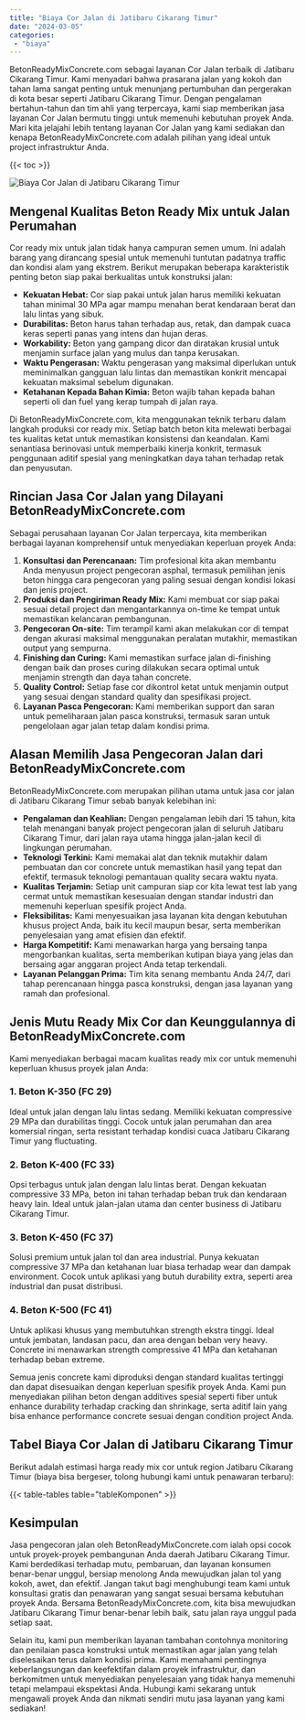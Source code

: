 ```yaml
---
title: "Biaya Cor Jalan di Jatibaru Cikarang Timur"
date: "2024-03-05"
categories: 
 - "biaya"
---
```


BetonReadyMixConcrete.com sebagai layanan Cor Jalan terbaik di Jatibaru Cikarang Timur. Kami menyadari bahwa prasarana jalan yang kokoh dan tahan lama sangat penting untuk menunjang pertumbuhan dan pergerakan di kota besar seperti Jatibaru Cikarang Timur. Dengan pengalaman bertahun-tahun dan tim ahli yang terpercaya, kami siap memberikan jasa layanan Cor Jalan bermutu tinggi untuk memenuhi kebutuhan proyek Anda. Mari kita jelajahi lebih tentang layanan Cor Jalan yang kami sediakan dan kenapa BetonReadyMixConcrete.com adalah pilihan yang ideal untuk project infrastruktur Anda.

{{< toc >}}

![Biaya Cor Jalan di Jatibaru Cikarang Timur](https://betoncor8.github.io/cor/harga-beton-readymix-concrete%20(32).png)

## Mengenal Kualitas Beton Ready Mix untuk Jalan Perumahan

Cor ready mix untuk jalan tidak hanya campuran semen umum. Ini adalah barang yang dirancang spesial untuk memenuhi tuntutan padatnya traffic dan kondisi alam yang ekstrem. Berikut merupakan beberapa karakteristik penting beton siap pakai berkualitas untuk konstruksi jalan:

- **Kekuatan Hebat:** Cor siap pakai untuk jalan harus memiliki kekuatan tahan minimal 30 MPa agar mampu menahan berat kendaraan berat dan lalu lintas yang sibuk.
- **Durabilitas:** Beton harus tahan terhadap aus, retak, dan dampak cuaca keras seperti panas yang intens dan hujan deras.
- **Workability:** Beton yang gampang dicor dan diratakan krusial untuk menjamin surface jalan yang mulus dan tanpa kerusakan.
- **Waktu Pengerasan:** Waktu pengerasan yang maksimal diperlukan untuk meminimalkan gangguan lalu lintas dan memastikan konkrit mencapai kekuatan maksimal sebelum digunakan.
- **Ketahanan Kepada Bahan Kimia:** Beton wajib tahan kepada bahan seperti oli dan fuel yang kerap tumpah di jalan raya.

Di BetonReadyMixConcrete.com, kita menggunakan teknik terbaru dalam langkah produksi cor ready mix. Setiap batch beton kita melewati berbagai tes kualitas ketat untuk memastikan konsistensi dan keandalan. Kami senantiasa berinovasi untuk memperbaiki kinerja konkrit, termasuk penggunaan aditif spesial yang meningkatkan daya tahan terhadap retak dan penyusutan.

## Rincian Jasa Cor Jalan yang Dilayani BetonReadyMixConcrete.com

Sebagai perusahaan layanan Cor Jalan terpercaya, kita memberikan berbagai layanan komprehensif untuk menyediakan keperluan proyek Anda:

1. **Konsultasi dan Perencanaan:** Tim profesional kita akan membantu Anda menyusun project pengecoran asphal, termasuk pemilihan jenis beton hingga cara pengecoran yang paling sesuai dengan kondisi lokasi dan jenis project.
2. **Produksi dan Pengiriman Ready Mix:** Kami membuat cor siap pakai sesuai detail project dan mengantarkannya on-time ke tempat untuk memastikan kelancaran pembangunan.
3. **Pengecoran On-site:** Tim terampil kami akan melakukan cor di tempat dengan akurasi maksimal menggunakan peralatan mutakhir, memastikan output yang sempurna.
4. **Finishing dan Curing:** Kami memastikan surface jalan di-finishing dengan baik dan proses curing dilakukan secara optimal untuk menjamin strength dan daya tahan concrete.
5. **Quality Control:** Setiap fase cor dikontrol ketat untuk menjamin output yang sesuai dengan standard quality dan spesifikasi project.
6. **Layanan Pasca Pengecoran:** Kami memberikan support dan saran untuk pemeliharaan jalan pasca konstruksi, termasuk saran untuk pengelolaan agar jalan tetap dalam kondisi prima.

## Alasan Memilih Jasa Pengecoran Jalan dari BetonReadyMixConcrete.com

BetonReadyMixConcrete.com merupakan pilihan utama untuk jasa cor jalan di Jatibaru Cikarang Timur sebab banyak kelebihan ini:

- **Pengalaman dan Keahlian:** Dengan pengalaman lebih dari 15 tahun, kita telah menangani banyak project pengecoran jalan di seluruh Jatibaru Cikarang Timur, dari jalan raya utama hingga jalan-jalan kecil di lingkungan perumahan.
- **Teknologi Terkini:** Kami memakai alat dan teknik mutakhir dalam pembuatan dan cor concrete untuk memastikan hasil yang tepat dan efektif, termasuk teknologi pemantauan quality secara waktu nyata.
- **Kualitas Terjamin:** Setiap unit campuran siap cor kita lewat test lab yang cermat untuk memastikan kesesuaian dengan standar industri dan memenuhi keperluan spesifik project Anda.
- **Fleksibilitas:** Kami menyesuaikan jasa layanan kita dengan kebutuhan khusus project Anda, baik itu kecil maupun besar, serta memberikan penyelesaian yang amat efisien dan efektif.
- **Harga Kompetitif:** Kami menawarkan harga yang bersaing tanpa mengorbankan kualitas, serta memberikan kutipan biaya yang jelas dan bersaing agar anggaran project Anda tetap terkendali.
- **Layanan Pelanggan Prima:** Tim kita senang membantu Anda 24/7, dari tahap perencanaan hingga pasca konstruksi, dengan jasa layanan yang ramah dan profesional.

## Jenis Mutu Ready Mix Cor dan Keunggulannya di BetonReadyMixConcrete.com

Kami menyediakan berbagai macam kualitas ready mix cor untuk memenuhi keperluan khusus proyek jalan Anda:

### 1\. Beton K-350 (FC 29)

Ideal untuk jalan dengan lalu lintas sedang. Memiliki kekuatan compressive 29 MPa dan durabilitas tinggi. Cocok untuk jalan perumahan dan area komersial ringan, serta resistant terhadap kondisi cuaca Jatibaru Cikarang Timur yang fluctuating.

### 2\. Beton K-400 (FC 33)

Opsi terbagus untuk jalan dengan lalu lintas berat. Dengan kekuatan compressive 33 MPa, beton ini tahan terhadap beban truk dan kendaraan heavy lain. Ideal untuk jalan-jalan utama dan center business di Jatibaru Cikarang Timur.

### 3\. Beton K-450 (FC 37)

Solusi premium untuk jalan tol dan area industrial. Punya kekuatan compressive 37 MPa dan ketahanan luar biasa terhadap wear dan dampak environment. Cocok untuk aplikasi yang butuh durability extra, seperti area industrial dan pusat distribusi.

### 4\. Beton K-500 (FC 41)

Untuk aplikasi khusus yang membutuhkan strength ekstra tinggi. Ideal untuk jembatan, landasan pacu, dan area dengan beban very heavy. Concrete ini menawarkan strength compressive 41 MPa dan ketahanan terhadap beban extreme.

Semua jenis concrete kami diproduksi dengan standard kualitas tertinggi dan dapat disesuaikan dengan keperluan spesifik proyek Anda. Kami pun menyediakan pilihan beton dengan additives spesial seperti fiber untuk enhance durability terhadap cracking dan shrinkage, serta aditif lain yang bisa enhance performance concrete sesuai dengan condition project Anda.

## Tabel Biaya Cor Jalan di Jatibaru Cikarang Timur

Berikut adalah estimasi harga ready mix cor untuk region Jatibaru Cikarang Timur (biaya bisa bergeser, tolong hubungi kami untuk penawaran terbaru):

{{< table-tables table="tableKomponen" >}}

## Kesimpulan

Jasa pengecoran jalan oleh BetonReadyMixConcrete.com ialah opsi cocok untuk proyek-proyek pembangunan Anda daerah Jatibaru Cikarang Timur. Kami berdedikasi terhadap mutu, pembaruan, dan layanan konsumen benar-benar unggul, bersiap menolong Anda mewujudkan jalan tol yang kokoh, awet, dan efektif. Jangan takut bagi menghubungi team kami untuk konsultasi gratis dan penawaran yang sangat sesuai bersama kebutuhan proyek Anda. Bersama BetonReadyMixConcrete.com, kita bisa mewujudkan Jatibaru Cikarang Timur benar-benar lebih baik, satu jalan raya unggul pada setiap saat.

Selain itu, kami pun memberikan layanan tambahan contohnya monitoring dan penilaian pasca konstruksi untuk memastikan agar jalan yang telah diselesaikan terus dalam kondisi prima. Kami memahami pentingnya keberlangsungan dan keefektifan dalam proyek infrastruktur, dan berkomitmen untuk menyediakan penyelesaian yang tidak hanya memenuhi tetapi melampaui ekspektasi Anda. Hubungi kami sekarang untuk mengawali proyek Anda dan nikmati sendiri mutu jasa layanan yang kami sediakan!

